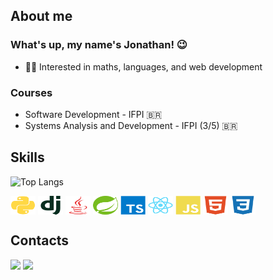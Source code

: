## About me

### What's up, my name's Jonathan! 😉

- 👩‍🔬 Interested in maths, languages, and web development

### Courses

* Software Development - IFPI 🇧🇷
* Systems Analysis and Development - IFPI (3/5) 🇧🇷
   
## Skills
![Top Langs](https://github-readme-stats.vercel.app/api/top-langs/?username=paivajonathan&hide_progress=true)

<div>
   <div>
      <img align="center" alt="Python" height="30" width="40" src="https://raw.githubusercontent.com/devicons/devicon/master/icons/python/python-plain.svg">
      <img align="center" alt="Django" height="30" width="40" src="https://raw.githubusercontent.com/devicons/devicon/master/icons/django/django-plain.svg">
      <img align="center" alt="Java" height="30" width="40" src="https://raw.githubusercontent.com/devicons/devicon/master/icons/java/java-plain.svg">
      <img align="center" alt="Spring" height="30" width="40" src="https://raw.githubusercontent.com/devicons/devicon/master/icons/spring/spring-original.svg">
      <img align="center" alt="TS" height="30" width="40" src="https://raw.githubusercontent.com/devicons/devicon/master/icons/typescript/typescript-plain.svg">
      <img align="center" alt="React" height="30" width="40" src="https://raw.githubusercontent.com/devicons/devicon/master/icons/react/react-original.svg">
      <img align="center" alt="JS" height="30" width="40" src="https://raw.githubusercontent.com/devicons/devicon/master/icons/javascript/javascript-plain.svg">
      <img align="center" alt="HTML" height="30" width="40" src="https://raw.githubusercontent.com/devicons/devicon/master/icons/html5/html5-plain.svg">
      <img align="center" alt="CSS" height="30" width="40" src="https://raw.githubusercontent.com/devicons/devicon/master/icons/css3/css3-plain.svg">
   </div>
</div>

## Contacts
 
<div>  
  <a href="mailto:jonathanapaiva@gmail.com"><img src="https://img.shields.io/badge/-Gmail-%23333?style=for-the-badge&logo=gmail&logoColor=white" target="_blank"></a>
  <a href="https://www.linkedin.com/in/jonathan-paiva-567a8a21b" target="_blank"><img src="https://img.shields.io/badge/-LinkedIn-%230077B5?style=for-the-badge&logo=linkedin&logoColor=white" target="_blank"></a> 
</div>
